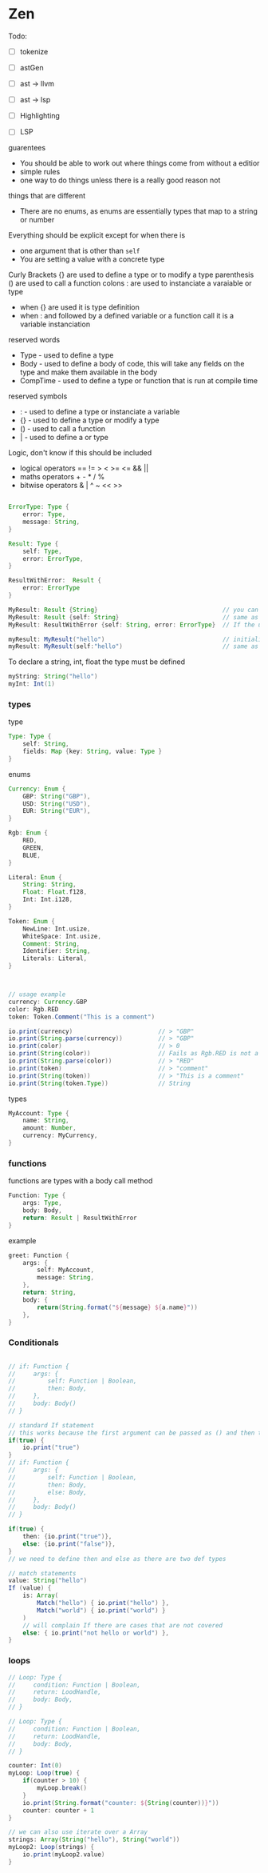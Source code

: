 


<!-- grammar for zen -->

# Zen

Todo:
- [ ] tokenize
- [ ] astGen
- [ ] ast -> llvm
- [ ] ast -> lsp
- [ ] Highlighting
- [ ] LSP


guarentees
- You should be able to work out where things come from without a editior
- simple rules
- one way to do things unless there is a really good reason not

things that are different
- There are no enums, as enums are essentially types that map to a string or number

Everything should be explicit except for when there is 
- one argument that is other than ``self``
- You are setting a value with a concrete type

Curly Brackets {} are used to define a type or to modify a type
parenthesis () are used to call a function
colons : are used to instanciate a varaiable or type
- when {} are used it is type definition
- when : and followed by a defined variable or a function call it is a variable instanciation


reserved words
- Type      - used to define a type
- Body      - used to define a body of code, this will take any fields on the type and make them available in the body
- CompTime  - used to define a type or function that is run at compile time

reserved symbols

- :         - used to define a type or instanciate a variable
- {}        - used to define a type or modify a type
- ()        - used to call a function
- |         - used to define a or type


Logic, don't know if this should be included
- logical operators == != > < >= <= && ||
- maths operators + - * / %
- bitwise operators & | ^ ~ << >>

<!-- 
    if( ==(x, y, x) )
    if( ||(==(x, y), ==(x, z)) )
    if ( x < y < z )
    if( and(eq(x, y), eq(x, z)) )
    if( or(eq(x, y), eq(x, z)))
    
 -->


```groovy

ErrorType: Type {
    error: Type,
    message: String,
}

Result: Type {
    self: Type,
    error: ErrorType,
}

ResultWithError:  Result {
    error: ErrorType
}

MyResult: Result {String}                                   // you can attempt to define an un defined type with {}
MyResult: Result {self: String}                             // same as above but more explicit
MyResult: ResultWithError {self: String, error: ErrorType}  // If the underType has more then one undefined type you must specify what field you are defining the type of

myResult: MyResult("hello")                                 // initialising a variable
myResult: MyResult(self:"hello")                            // same as above but more explicit

```

To declare a string, int, float the type must be defined

```groovy
myString: String("hello")
myInt: Int(1)
```

### types
type
```groovy
Type: Type {
    self: String,
    fields: Map {key: String, value: Type }
}
```

enums 
```groovy
Currency: Enum {
    GBP: String("GBP"),
    USD: String("USD"),
    EUR: String("EUR"),
}

Rgb: Enum {
    RED,
    GREEN,
    BLUE,
}

Literal: Enum {
    String: String,
    Float: Float.f128,
    Int: Int.i128,
}

Token: Enum {
    NewLine: Int.usize,
    WhiteSpace: Int.usize,
    Comment: String,
    Identifier: String,
    Literals: Literal,
}



// usage example
currency: Currency.GBP
color: Rgb.RED
token: Token.Comment("This is a comment")

io.print(currency)                        // > "GBP"
io.print(String.parse(currency))          // > "GBP"
io.print(color)                           // > 0
io.print(String(color))                   // Fails as Rgb.RED is not a string
io.print(String.parse(color))             // > "RED"
io.print(token)                           // > "comment"
io.print(String(token))                   // > "This is a comment"
io.print(String(token.Type))              // String

```

types
```groovy
MyAccount: Type {
    name: String,
    amount: Number,
    currency: MyCurrency,
}
```

### functions
functions are types with a body call method
```groovy
Function: Type {
    args: Type,
    body: Body,
    return: Result | ResultWithError
}
```
example 
```groovy
greet: Function {
    args: {
        self: MyAccount,
        message: String,
    },
    return: String,
    body: {
        return(String.format("${message} ${a.name}"))
    },
}
```

### Conditionals
```groovy

// if: Function {
//     args: {
//         self: Function | Boolean,
//         then: Body,
//     },
//     body: Body()
// }

// standard If statement
// this works because the first argument can be passed as () and then the "then" body can be assumed in the following brackets {}
if(true) {
    io.print("true")
}
// if: Function {
//     args: {
//         self: Function | Boolean,
//         then: Body,
//         else: Body,
//     },
//     body: Body()
// }

if(true) {
    then: {io.print("true")},
    else: {io.print("false")},
}
// we need to define then and else as there are two def types

// match statements
value: String("hello")
If (value) {
    is: Array(
        Match("hello") { io.print("hello") },
        Match("world") { io.print("world") }
    )
    // will complain If there are cases that are not covered
    else: { io.print("not hello or world") },
}

```

### loops
```groovy
// Loop: Type {
//     condition: Function | Boolean,
//     return: LoodHandle,
//     body: Body,
// }

// Loop: Type {
//     condition: Function | Boolean,
//     return: LoodHandle,
//     body: Body,
// }

counter: Int(0)
myLoop: Loop(true) {
    if(counter > 10) {
        myLoop.break()
    }
    io.print(String.format("counter: ${String(counter))}"))
    counter: counter + 1
}

// we can also use iterate over a Array
strings: Array(String("hello"), String("world"))
myLoop2: Loop(strings) {
    io.print(myLoop2.value)
}
```